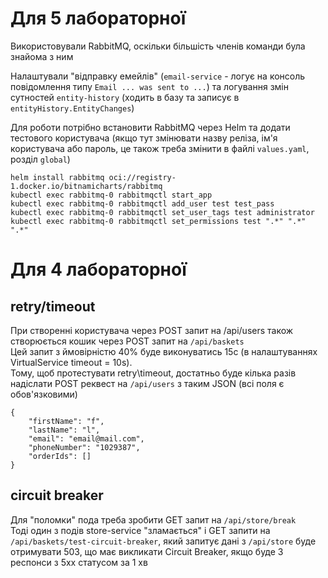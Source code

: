 ﻿# Для 5 лабораторної

Використовували RabbitMQ, оскільки більшість членів команди була знайома з ним

Налаштували "відправку емейлів" (```email-service```  - логує на консоль повідомлення типу ```Email ... was sent to ...```)
та логування змін сутностей ```entity-history``` (ходить в базу та записує в ```entityHistory.EntityChanges```)

Для роботи потрібно встановити RabbitMQ через Helm та додати тестового користувача
(якщо тут змінювати назву реліза, ім'я користувача або пароль, це також треба змінити в файлі ```values.yaml```, розділ ```global```)

```
helm install rabbitmq oci://registry-1.docker.io/bitnamicharts/rabbitmq
kubectl exec rabbitmq-0 rabbitmqctl start_app
kubectl exec rabbitmq-0 rabbitmqctl add_user test test_pass
kubectl exec rabbitmq-0 rabbitmqctl set_user_tags test administrator
kubectl exec rabbitmq-0 rabbitmqctl set_permissions test ".*" ".*" ".*"
```


# Для 4 лабораторної

## retry/timeout

При створенні користувача через POST запит на /api/users також створюється кошик через POST запит на ```/api/baskets``` <br />
Цей запит з ймовірністю 40% буде виконуватись 15с (в налаштуваннях VirtualService timeout = 10s). <br />
Тому, щоб протестувати retry\timeout, достатньо буде кілька разів надіслати POST реквест на ```/api/users``` з таким JSON (всі поля є обов'язковими) 
```
{
    "firstName": "f",
    "lastName": "l",
    "email": "email@mail.com",
    "phoneNumber": "1029387",
    "orderIds": []
}
```

## circuit breaker

Для "поломки" пода треба зробити GET запит на ```/api/store/break```<br />
Тоді один з подів store-service "зламається" і GET запити на ```/api/baskets/test-circuit-breaker```, який запитує дані з  ```/api/store``` буде отримувати 503, що має викликати Circuit Breaker, якщо буде 3 респонси з 5xx статусом за 1 хв